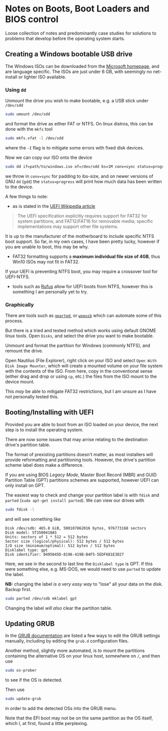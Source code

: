 # Notes on Boots, Boot Loaders and BIOS control
Loose collection of notes and predominantly case studies for solutions to problems that develop before the operating system starts.

## Creating a Windows bootable USB drive
The Windows ISOs can be downloaded from the [Microsoft homepage](https://www.microsoft.com/en-us/software-download/windows10ISO), and are language specific. The ISOs are just under 6 GB, with seemingly no net-install or lighter ISO available.

### Using `dd`
Unmount the drive you wish to make bootable, e.g. a USB stick under `/dev/sdd`
```bash
sudo umount /dev/sdd
```
and format the drive as either FAT or NTFS. On linux distros, this can be done with the `mkfs` tool
```bash
sudo mkfs.vfat -I /dev/sdd
```
where the `-I` flag is to mitigate some errors with fixed disk devices.

Now we can copy our ISO onto the device
```bash
sudo dd if=path/to/windows.iso of=/dev/sdd bs=1M conv=sync status=progress
```
we throw in `conv=sync` for padding to ibs-size, and on newer versions of GNU `dd` (`gdd`) the `status=progress` will print how much data has been written to the device.

A few things to note:

- as is stated in the [UEFI Wikipedia article](https://en.wikipedia.org/wiki/UEFI#Disk_device_compatibility)

> The UEFI specification explicitly requires support for FAT32 for system partitions, and FAT12/FAT16 for removable media; specific implementations may support other file systems.

It is up to the manufacturer of the motherboard to include specific NTFS boot support. So far, in my own cases, I have been pretty lucky, however if you are unable to boot, this may be why.

- FAT32 formatting supports a **maximum individual file size of 4GB**, thus Win10 ISOs may not fit in FAT32.

If your UEFI is preventing NTFS boot, you may require a crossover tool for UEFI-NTFS.

- tools such as [Rufus](http://rufus.akeo.ie/) allow for UEFI boots from NTFS, however this is something I am personally yet to try.

### Graphically
There are tools such as [`gparted`](https://gparted.org/), or [`woeusb`](https://askubuntu.com/a/1129184) which can automate some of this process.

But there is a tried and tested method which works using default GNOME linux tools. Open `Disks`, and select the drive you want to make bootable.

Unmount and format the partition for Windows (commonly NTFS), and remount the drive.

Open Nautilus (File Explorer), right click on your ISO and select `Open With Disk Image Mounter`, which will create a mounted volume on your file system with the contents of the ISO. From here, copy in the conventional sense (either drag and drop or using `cp`, etc.) the files from the ISO mount to the device mount.

This *may* be able to mitigate FAT32 restrictions, but I am unsure as I have not personally tested this.

## Booting/Installing with UEFI
Provided you are able to boot from an ISO loaded on your device, the next step is to install the operating system.

There are now some issues that may arrise relating to the destination drive's partition table.

The format of prexisting partitions doesn't matter, as most installers will provide reformatting and partitioning tools. However, the drive's partition scheme label does make a difference.

If you are using BIOS *Legacy Mode*, Master Boot Record (MBR) and GUID Partition Table (GPT) partitions schemes are supported, however UEFI can only install on GPT.

The easiest way to check and change your partition label is with `fdisk` and `parted` (`sudo apt-get install parted`). We can view our drives with
```bash
sudo fdisk -l
```
and will see something like
```
Disk /dev/sdb: 465.8 GiB, 500107862016 bytes, 976773168 sectors
Disk model: ST3500418AS     
Units: sectors of 1 * 512 = 512 bytes
Sector size (logical/physical): 512 bytes / 512 bytes
I/O size (minimum/optimal): 512 bytes / 512 bytes
Disklabel type: gpt
Disk identifier: 0495045D-8196-419B-B4F5-5EDF681E3D27
```

Here, we see in the second to last line the `Disklabel type` is GPT. If this were something else, e.g. MS-DOS, we would need to use `parted` to update the label.

**NB:** changing the label *is a very easy way* to "lose" all your data on the disk. Backup first.

```bash
sudo parted /dev/sdb mklabel gpt
```

Changing the label *will also* clear the partition table.

## Updating GRUB

In the [GRUB documentation](https://www.gnu.org/software/grub/manual/grub/) are listed a few ways to edit the GRUB settings manually, including by editing the `grub.d` configuration files.

Another method, slightly more automated, is to mount the partitions containing the alternative OS on your linux host, somewhere on `/`, and then use
```bash
sudo os-prober
```
to see if the OS is detected.

Then use
```bash
sudo update-grub
```
in order to add the detected OSs into the GRUB menu.

Note that the EFI boot may not be on the same partition as the OS itself, which I, at first, found a little perplexing.